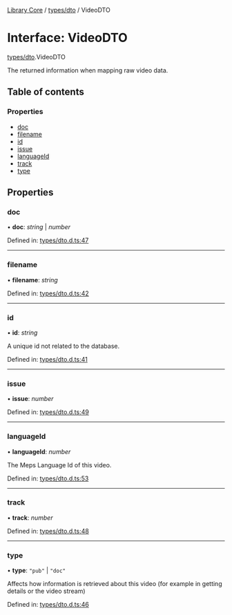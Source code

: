[Library Core](../README.md) / [types/dto](../modules/types_dto.md) / VideoDTO

# Interface: VideoDTO

[types/dto](../modules/types_dto.md).VideoDTO

The returned information when mapping raw video data.

## Table of contents

### Properties

- [doc](types_dto.videodto.md#doc)
- [filename](types_dto.videodto.md#filename)
- [id](types_dto.videodto.md#id)
- [issue](types_dto.videodto.md#issue)
- [languageId](types_dto.videodto.md#languageid)
- [track](types_dto.videodto.md#track)
- [type](types_dto.videodto.md#type)

## Properties

### doc

• **doc**: *string* \| *number*

Defined in: [types/dto.d.ts:47](https://github.com/BenShelton/library-api/blob/master/packages/core/types/dto.d.ts#L47)

___

### filename

• **filename**: *string*

Defined in: [types/dto.d.ts:42](https://github.com/BenShelton/library-api/blob/master/packages/core/types/dto.d.ts#L42)

___

### id

• **id**: *string*

A unique id not related to the database.

Defined in: [types/dto.d.ts:41](https://github.com/BenShelton/library-api/blob/master/packages/core/types/dto.d.ts#L41)

___

### issue

• **issue**: *number*

Defined in: [types/dto.d.ts:49](https://github.com/BenShelton/library-api/blob/master/packages/core/types/dto.d.ts#L49)

___

### languageId

• **languageId**: *number*

The Meps Language Id of this video.

Defined in: [types/dto.d.ts:53](https://github.com/BenShelton/library-api/blob/master/packages/core/types/dto.d.ts#L53)

___

### track

• **track**: *number*

Defined in: [types/dto.d.ts:48](https://github.com/BenShelton/library-api/blob/master/packages/core/types/dto.d.ts#L48)

___

### type

• **type**: ``"pub"`` \| ``"doc"``

Affects how information is retrieved about this video (for example in getting details or the video stream)

Defined in: [types/dto.d.ts:46](https://github.com/BenShelton/library-api/blob/master/packages/core/types/dto.d.ts#L46)
